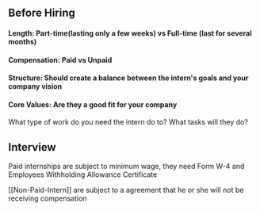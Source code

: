 

## Before Hiring
#### Length: Part-time(lasting only a few weeks) vs Full-time (last for several months)
#### Compensation: Paid vs Unpaid
#### Structure: Should create a balance between the intern's goals and your company vision

#### Core Values: Are they a good fit for your company

What type of work do you need the intern do to?
What tasks will they do?

## Interview

Paid internships are subject to minimum wage, they need Form W-4 and Employees Withholding Allowance Certificate

[[Non-Paid-Intern]] are subject to a agreement that he or she will not be receiving compensation



